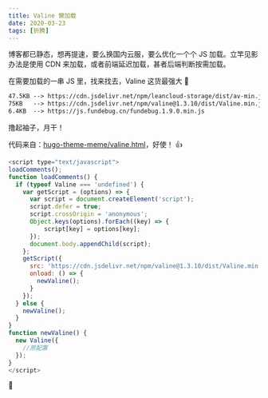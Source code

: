 ```yaml
---
title: Valine 懒加载
date: 2020-03-23
tags: [折腾]
---
```


博客都已静态，想再提速，要么换国内云服，要么优化一个个 JS 加载。立竿见影办法是使用 CDN 来加载，或者前端延迟加载，甚者后端判断按需加载。

在需要加载的一串 JS 里，找来找去，Valine 这货最强大 💪

```html
47.5KB --> https://cdn.jsdelivr.net/npm/leancloud-storage/dist/av-min.js
75KB   --> https://cdn.jsdelivr.net/npm/valine@1.3.10/dist/Valine.min.js
6.4KB  --> https://js.fundebug.cn/fundebug.1.9.0.min.js
```

撸起袖子，月干！

<!--more-->

代码来自：[hugo-theme-meme/valine.html](https://github.com/reuixiy/hugo-theme-meme/blob/master/layouts/partials/third-party/valine.html)，好使！ 👍

```js
<script type="text/javascript">
loadComments();
function loadComments() {
  if (typeof Valine === 'undefined') {
    var getScript = (options) => {
      var script = document.createElement('script');
      script.defer = true;
      script.crossOrigin = 'anonymous';
      Object.keys(options).forEach((key) => {
          script[key] = options[key];
      });
      document.body.appendChild(script);
    };
    getScript({
      src: 'https://cdn.jsdelivr.net/npm/valine@1.3.10/dist/Valine.min.js',
      onload: () => {
        newValine();
      }
    });
  } else {
    newValine();
  }
}
function newValine() {
  new Valine({
    //原配置
  });
}
</script>
```

🎉
